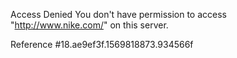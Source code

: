 Access Denied You don't have permission to access "http://www.nike.com/" on this server.

Reference #18.ae9ef3f.1569818873.934566f